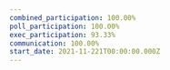 ```yaml
---
combined_participation: 100.00%
poll_participation: 100.00%
exec_participation: 93.33%
communication: 100.00%
start_date: 2021-11-221T00:00:00.000Z
---
```

